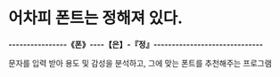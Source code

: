 # 어차피 폰트는 정해져 있다.
**----------------《폰》----【은】-『정』------------------------------**




문자를 입력 받아 용도 및 감성을 분석하고, 그에 맞는 폰트를 추천해주는 프로그램
